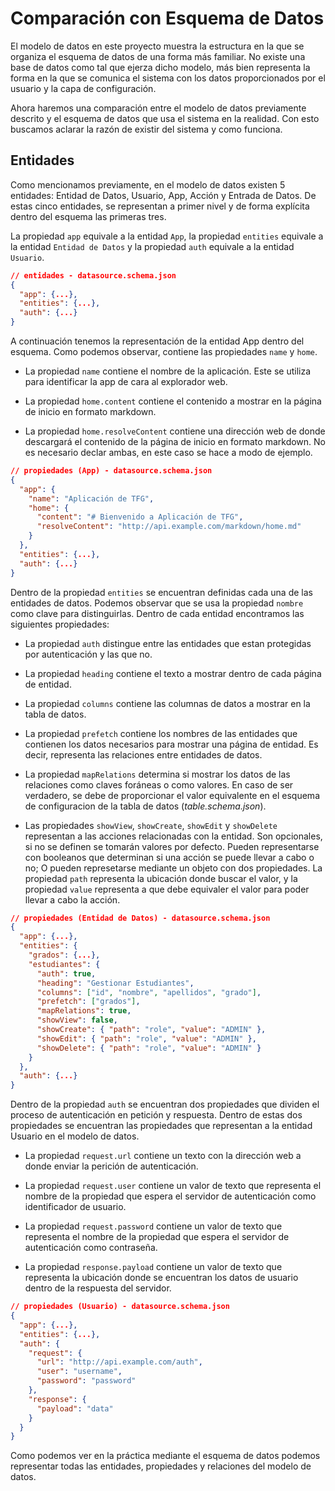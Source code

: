 # Comparación con Esquema de Datos

El modelo de datos en este proyecto muestra la estructura en la que se organiza el esquema de datos de una forma más familiar. No existe una base de datos como tal que ejerza dicho modelo, más bien representa la forma en la que se comunica el sistema con los datos proporcionados por el usuario y la capa de configuración.

Ahora haremos una comparación entre el modelo de datos previamente descrito y el esquema de datos que usa el sistema en la realidad. Con esto buscamos aclarar la razón de existir del sistema y como funciona.

## Entidades
Como mencionamos previamente, en el modelo de datos existen 5 entidades: Entidad de Datos, Usuario, App, Acción y Entrada de Datos. De estas cinco entidades, se representan a primer nivel y de forma explícita dentro del esquema las primeras tres.

La propiedad `app` equivale a la entidad `App`, la propiedad `entities` equivale a la entidad `Entidad de Datos` y la propiedad `auth` equivale a la entidad `Usuario`.
```json
// entidades - datasource.schema.json
{
  "app": {...},
  "entities": {...},
  "auth": {...}
}
```

A continuación tenemos la representación de la entidad App dentro del esquema. Como podemos observar, contiene las propiedades `name` y `home`.
- La propiedad `name` contiene el nombre de la aplicación. Este se utiliza para identificar la app de cara al explorador web.

- La propiedad `home.content` contiene el contenido a mostrar en la página de inicio en formato markdown.

- La propiedad `home.resolveContent` contiene una dirección web de donde descargará el contenido de la página de inicio en formato markdown. No es necesario declar ambas, en este caso se hace a modo de ejemplo.
```json
// propiedades (App) - datasource.schema.json
{
  "app": {
    "name": "Aplicación de TFG",
    "home": {
      "content": "# Bienvenido a Aplicación de TFG",
      "resolveContent": "http://api.example.com/markdown/home.md"
    }
  },
  "entities": {...},
  "auth": {...}
}
```

Dentro de la propiedad `entities` se encuentran definidas cada una de las entidades de datos. Podemos observar que se usa la propiedad `nombre` como clave para distinguirlas.
Dentro de cada entidad encontramos las siguientes propiedades:
- La propiedad `auth` distingue entre las entidades que estan protegidas por autenticación y las que no.

- La propiedad `heading` contiene el texto a mostrar dentro de cada página de entidad.

- La propiedad `columns` contiene las columnas de datos a mostrar en la tabla de datos.

- La propiedad `prefetch` contiene los nombres de las entidades que contienen los datos necesarios para mostrar una página de entidad. Es decir, representa las relaciones entre entidades de datos.

- La propiedad `mapRelations` determina si mostrar los datos de las relaciones como claves foráneas o como valores. En caso de ser verdadero, se debe de proporcionar el valor equivalente en el esquema de configuracion de la tabla de datos (_table.schema.json_).

- Las propiedades `showView`, `showCreate`, `showEdit` y `showDelete` representan a las acciones relacionadas con la entidad. Son opcionales, si no se definen se tomarán valores por defecto. Pueden representarse con booleanos que determinan si una acción se puede llevar a cabo o no; O pueden represetarse mediante un objeto con dos propiedades. La propiedad `path` representa la ubicación donde buscar el valor, y la propiedad `value` representa a que debe equivaler el valor para poder llevar a cabo la acción.
```json
// propiedades (Entidad de Datos) - datasource.schema.json
{
  "app": {...},
  "entities": {
    "grados": {...},
    "estudiantes": {
      "auth": true,
      "heading": "Gestionar Estudiantes",
      "columns": ["id", "nombre", "apellidos", "grado"],
      "prefetch": ["grados"],
      "mapRelations": true,
      "showView": false,
      "showCreate": { "path": "role", "value": "ADMIN" },
      "showEdit": { "path": "role", "value": "ADMIN" },
      "showDelete": { "path": "role", "value": "ADMIN" }
    }
  },
  "auth": {...}
}
```

Dentro de la propiedad `auth` se encuentran dos propiedades que dividen el proceso de autenticación en petición y respuesta. Dentro de estas dos propiedades se encuentran las propiedades que representan a la entidad Usuario en el modelo de datos.
- La propiedad `request.url` contiene un texto con la dirección web a donde enviar la perición de autenticación.

- La propiedad `request.user` contiene un valor de texto que representa el nombre de la propiedad que espera el servidor de autenticación como identificador de usuario.

- La propiedad `request.password` contiene un valor de texto que representa el nombre de la propiedad que espera el servidor de autenticación como contraseña.

- La propiedad `response.payload` contiene un valor de texto que representa la ubicación donde se encuentran los datos de usuario dentro de la respuesta del servidor.
```json
// propiedades (Usuario) - datasource.schema.json
{
  "app": {...},
  "entities": {...},
  "auth": {
    "request": {
      "url": "http://api.example.com/auth",
      "user": "username",
      "password": "password"
    },
    "response": {
      "payload": "data"
    }
  }
}
```

Como podemos ver en la práctica mediante el esquema de datos podemos representar todas las entidades, propiedades y relaciones del modelo de datos.
